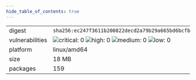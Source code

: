 ```yaml
---
hide_table_of_contents: true
---
```


<table>
<tr><td>digest</td><td><code>sha256:ec247f3611b200822decd2a79b29a665bd6bcfbd809aa3ef1c39955629b2c3e1</code></td><tr><tr><td>vulnerabilities</td><td><img alt="critical: 0" src="https://img.shields.io/badge/critical-0-lightgrey"/> <img alt="high: 0" src="https://img.shields.io/badge/high-0-lightgrey"/> <img alt="medium: 0" src="https://img.shields.io/badge/medium-0-lightgrey"/> <img alt="low: 0" src="https://img.shields.io/badge/low-0-lightgrey"/> <!-- unspecified: 0 --></td></tr>
<tr><td>platform</td><td>linux/amd64</td></tr>
<tr><td>size</td><td>18 MB</td></tr>
<tr><td>packages</td><td>159</td></tr>
</table>
</details></table>
</details>

<table></table>

